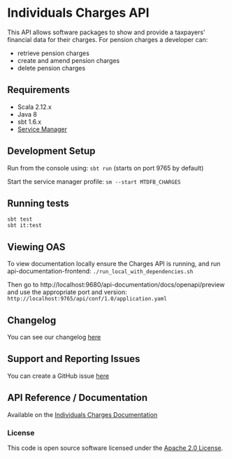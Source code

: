 Individuals Charges API
========================
This API allows software packages to show and provide a taxpayers' financial data for their charges. For pension charges a developer can:
* retrieve pension charges
* create and amend pension charges
* delete pension charges

## Requirements
- Scala 2.12.x
- Java 8
- sbt 1.6.x
- [Service Manager](https://github.com/hmrc/service-manager)

## Development Setup

Run from the console using: `sbt run` (starts on port 9765 by default)

Start the service manager profile: `sm --start MTDFB_CHARGES`

## Running tests
```
sbt test
sbt it:test
```

## Viewing OAS

To view documentation locally ensure the Charges API is running, and run api-documentation-frontend:
`./run_local_with_dependencies.sh`

Then go to http://localhost:9680/api-documentation/docs/openapi/preview and use the appropriate port and version:
`http://localhost:9765/api/conf/1.0/application.yaml`

## Changelog

You can see our changelog [here](https://github.com/hmrc/income-tax-mtd-changelog/wiki)

## Support and Reporting Issues

You can create a GitHub issue [here](https://github.com/hmrc/income-tax-mtd-changelog/issues)

## API Reference / Documentation 
Available on the [Individuals Charges Documentation](https://developer.service.hmrc.gov.uk/api-documentation/docs/api/service/individuals-charges-api/1.0)

### License
This code is open source software licensed under the [Apache 2.0 License](http://www.apache.org/licenses/LICENSE-2.0.html).